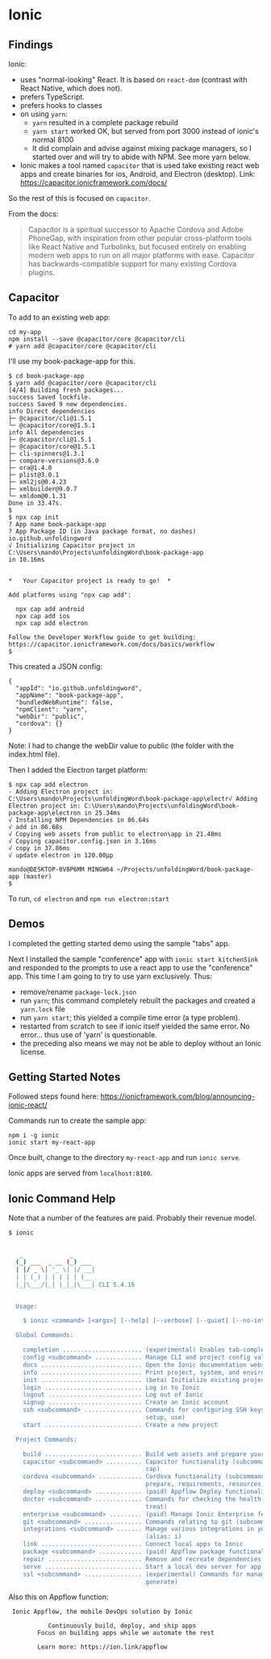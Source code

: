 # Ionic

## Findings

Ionic:
- uses "normal-looking" React. It is based on `react-dom` (contrast with React Native, which does not).
- prefers TypeScript.
- prefers hooks to classes
- on using `yarn`: 
    - `yarn` resulted in a complete package rebuild
    - `yarn start` worked OK, but served from port 3000 instead of ionic's normal 8100
    - It did complain and advise against mixing package managers, so I started over and will try to abide with NPM. See more yarn below.
- Ionic makes a tool named `capacitor` that is used take existing react web apps and create binaries for ios, Android, and Electron (desktop). Link: https://capacitor.ionicframework.com/docs/

So the rest of this is focused on `capacitor`.

From the docs:

>Capacitor is a spiritual successor to Apache Cordova and Adobe PhoneGap, with inspiration from other popular cross-platform tools like React Native and Turbolinks, but focused entirely on enabling modern web apps to run on all major platforms with ease. Capacitor has backwards-compatible support for many existing Cordova plugins.

## Capacitor

To add to an existing web app:
```
cd my-app
npm install --save @capacitor/core @capacitor/cli
# yarn add @capacitor/core @capacitor/cli
```

I'll use my book-package-app for this.

```
$ cd book-package-app
$ yarn add @capacitor/core @capacitor/cli
[4/4] Building fresh packages...
success Saved lockfile.
success Saved 9 new dependencies.
info Direct dependencies
├─ @capacitor/cli@1.5.1
└─ @capacitor/core@1.5.1
info All dependencies
├─ @capacitor/cli@1.5.1
├─ @capacitor/core@1.5.1
├─ cli-spinners@1.3.1
├─ compare-versions@3.6.0
├─ ora@1.4.0
├─ plist@3.0.1
├─ xml2js@0.4.23
├─ xmlbuilder@9.0.7
└─ xmldom@0.1.31
Done in 33.47s.
$
$ npx cap init
? App name book-package-app
? App Package ID (in Java package format, no dashes) io.github.unfoldingword
√ Initializing Capacitor project in C:\Users\mando\Projects\unfoldingWord\book-package-app 
in 10.16ms


*   Your Capacitor project is ready to go!  *

Add platforms using "npx cap add":

  npx cap add android
  npx cap add ios
  npx cap add electron

Follow the Developer Workflow guide to get building:
https://capacitor.ionicframework.com/docs/basics/workflow
$
```

This created a JSON config:
```
{
  "appId": "io.github.unfoldingword",
  "appName": "book-package-app",
  "bundledWebRuntime": false,
  "npmClient": "yarn",
  "webDir": "public",
  "cordova": {}
}
```
Note: I had to change the webDir value to public (the folder with the index.html file).

Then I added the Electron target platform:
```
$ npx cap add electron
- Adding Electron project in: C:\Users\mando\Projects\unfoldingWord\book-package-app\electr√ Adding Electron project in: C:\Users\mando\Projects\unfoldingWord\book-package-app\electron in 25.34ms
√ Installing NPM Dependencies in 86.64s
√ add in 86.68s
√ Copying web assets from public to electron\app in 21.48ms
√ Copying capacitor.config.json in 3.16ms
√ copy in 37.86ms
√ update electron in 120.00μp

mando@DESKTOP-0V8P6MM MINGW64 ~/Projects/unfoldingWord/book-package-app (master)
$
```

To run, `cd electron` and `npm run electron:start`

## Demos

I completed the getting started demo using the sample "tabs" app.

Next I installed the sample "conference" app with `ionic start kitchenSink` and responded to the prompts to use a react app to use the "conference" app. This time I am going to try to use yarn exclusively. Thus:
- remove/rename `package-lock.json`
- run `yarn`; this command completely rebuilt the packages and created a `yarn.lock` file
- run `yarn start`; this yielded a compile time error (a type problem).
- restarted from scratch to see if ionic itself yielded the same error. No error... thus use of 'yarn' is questionable.
- the preceding also means we may not be able to deploy without an Ionic license.

## Getting Started Notes

Followed steps found here: 
https://ionicframework.com/blog/announcing-ionic-react/

Commands run to create the sample app:
```
npm i -g ionic
ionic start my-react-app
```

Once built, change to the directory `my-react-app` and run `ionic serve`.

Ionic apps are served from `localhost:8100`.

## Ionic Command Help 

Note that a number of the features are paid. Probably their revenue model.

```sh
$ ionic


   _             _
  (_) ___  _ __ (_) ___
  | |/ _ \| '_ \| |/ __|
  | | (_) | | | | | (__
  |_|\___/|_| |_|_|\___| CLI 5.4.16


  Usage:

    $ ionic <command> [<args>] [--help] [--verbose] [--quiet] [--no-interactive] [--no-color] [--confirm] [options]        

  Global Commands:

    completion ...................... (experimental) Enables tab-completion for Ionic CLI commands.
    config <subcommand> ............. Manage CLI and project config values (subcommands: get, set, unset)
    docs ............................ Open the Ionic documentation website
    info ............................ Print project, system, and environment information
    init ............................ (beta) Initialize existing projects with Ionic
    login ........................... Log in to Ionic
    logout .......................... Log out of Ionic
    signup .......................... Create an Ionic account
    ssh <subcommand> ................ Commands for configuring SSH keys (subcommands: add, delete, generate, list,
                                      setup, use)
    start ........................... Create a new project

  Project Commands:

    build ........................... Build web assets and prepare your app for any platform targets
    capacitor <subcommand> .......... Capacitor functionality (subcommands: add, copy, open, run, sync, update) (alias:    
                                      cap)
    cordova <subcommand> ............ Cordova functionality (subcommands: build, compile, emulate, platform, plugin,       
                                      prepare, requirements, resources, run)
    deploy <subcommand> ............. (paid) Appflow Deploy functionality (subcommands: add, build)
    doctor <subcommand> ............. Commands for checking the health of your Ionic project (subcommands: check, list,    
                                      treat)
    enterprise <subcommand> ......... (paid) Manage Ionic Enterprise features (subcommands: register)
    git <subcommand> ................ Commands relating to git (subcommands: remote)
    integrations <subcommand> ....... Manage various integrations in your app (subcommands: disable, enable, list)
                                      (alias: i)
    link ............................ Connect local apps to Ionic
    package <subcommand> ............ (paid) Appflow package functionality (subcommands: build)
    repair .......................... Remove and recreate dependencies and generated files
    serve ........................... Start a local dev server for app dev/testing (alias: s)
    ssl <subcommand> ................ (experimental) Commands for managing SSL keys & certificates (subcommands:
                                      generate)
```

Also this on Appflow function:
```
 Ionic Appflow, the mobile DevOps solution by Ionic

           Continuously build, deploy, and ship apps
        Focus on building apps while we automate the rest

        Learn more: https://ion.link/appflow
```